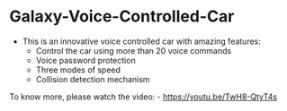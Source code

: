 # Galaxy-Voice-Controlled-Car

- This is an innovative voice controlled car with amazing features:
	- Control the car using more than 20 voice commands
	- Voice password protection
	- Three modes of speed
	- Collision detection mechanism

To know more, please watch the video:
	- https://youtu.be/TwH8-QtyT4s
